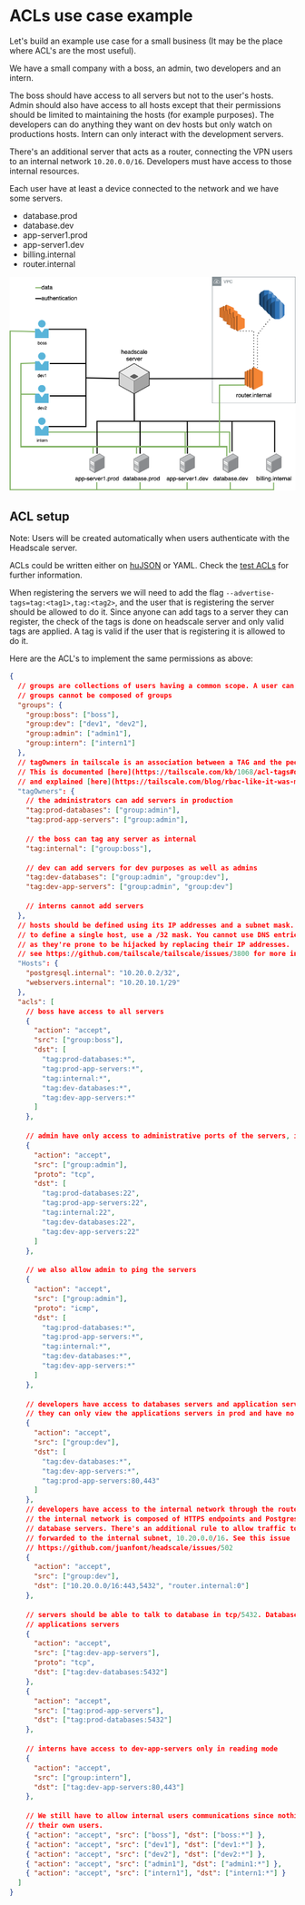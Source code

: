 # ACLs use case example

Let's build an example use case for a small business (It may be the place where
ACL's are the most useful).

We have a small company with a boss, an admin, two developers and an intern.

The boss should have access to all servers but not to the user's hosts. Admin
should also have access to all hosts except that their permissions should be
limited to maintaining the hosts (for example purposes). The developers can do
anything they want on dev hosts but only watch on productions hosts. Intern
can only interact with the development servers.

There's an additional server that acts as a router, connecting the VPN users
to an internal network `10.20.0.0/16`. Developers must have access to those
internal resources.

Each user have at least a device connected to the network and we have some
servers.

- database.prod
- database.dev
- app-server1.prod
- app-server1.dev
- billing.internal
- router.internal

![ACL implementation example](images/headscale-acl-network.png)

## ACL setup

Note: Users will be created automatically when users authenticate with the
Headscale server.

ACLs could be written either on [huJSON](https://github.com/tailscale/hujson)
or YAML. Check the [test ACLs](../tests/acls) for further information.

When registering the servers we will need to add the flag
`--advertise-tags=tag:<tag1>,tag:<tag2>`, and the user that is
registering the server should be allowed to do it. Since anyone can add tags to
a server they can register, the check of the tags is done on headscale server
and only valid tags are applied. A tag is valid if the user that is
registering it is allowed to do it.

Here are the ACL's to implement the same permissions as above:

```json
{
  // groups are collections of users having a common scope. A user can be in multiple groups
  // groups cannot be composed of groups
  "groups": {
    "group:boss": ["boss"],
    "group:dev": ["dev1", "dev2"],
    "group:admin": ["admin1"],
    "group:intern": ["intern1"]
  },
  // tagOwners in tailscale is an association between a TAG and the people allowed to set this TAG on a server.
  // This is documented [here](https://tailscale.com/kb/1068/acl-tags#defining-a-tag)
  // and explained [here](https://tailscale.com/blog/rbac-like-it-was-meant-to-be/)
  "tagOwners": {
    // the administrators can add servers in production
    "tag:prod-databases": ["group:admin"],
    "tag:prod-app-servers": ["group:admin"],

    // the boss can tag any server as internal
    "tag:internal": ["group:boss"],

    // dev can add servers for dev purposes as well as admins
    "tag:dev-databases": ["group:admin", "group:dev"],
    "tag:dev-app-servers": ["group:admin", "group:dev"]

    // interns cannot add servers
  },
  // hosts should be defined using its IP addresses and a subnet mask.
  // to define a single host, use a /32 mask. You cannot use DNS entries here,
  // as they're prone to be hijacked by replacing their IP addresses.
  // see https://github.com/tailscale/tailscale/issues/3800 for more information.
  "Hosts": {
    "postgresql.internal": "10.20.0.2/32",
    "webservers.internal": "10.20.10.1/29"
  },
  "acls": [
    // boss have access to all servers
    {
      "action": "accept",
      "src": ["group:boss"],
      "dst": [
        "tag:prod-databases:*",
        "tag:prod-app-servers:*",
        "tag:internal:*",
        "tag:dev-databases:*",
        "tag:dev-app-servers:*"
      ]
    },

    // admin have only access to administrative ports of the servers, in tcp/22
    {
      "action": "accept",
      "src": ["group:admin"],
      "proto": "tcp",
      "dst": [
        "tag:prod-databases:22",
        "tag:prod-app-servers:22",
        "tag:internal:22",
        "tag:dev-databases:22",
        "tag:dev-app-servers:22"
      ]
    },

    // we also allow admin to ping the servers
    {
      "action": "accept",
      "src": ["group:admin"],
      "proto": "icmp",
      "dst": [
        "tag:prod-databases:*",
        "tag:prod-app-servers:*",
        "tag:internal:*",
        "tag:dev-databases:*",
        "tag:dev-app-servers:*"
      ]
    },

    // developers have access to databases servers and application servers on all ports
    // they can only view the applications servers in prod and have no access to databases servers in production
    {
      "action": "accept",
      "src": ["group:dev"],
      "dst": [
        "tag:dev-databases:*",
        "tag:dev-app-servers:*",
        "tag:prod-app-servers:80,443"
      ]
    },
    // developers have access to the internal network through the router.
    // the internal network is composed of HTTPS endpoints and Postgresql
    // database servers. There's an additional rule to allow traffic to be
    // forwarded to the internal subnet, 10.20.0.0/16. See this issue
    // https://github.com/juanfont/headscale/issues/502
    {
      "action": "accept",
      "src": ["group:dev"],
      "dst": ["10.20.0.0/16:443,5432", "router.internal:0"]
    },

    // servers should be able to talk to database in tcp/5432. Database should not be able to initiate connections to
    // applications servers
    {
      "action": "accept",
      "src": ["tag:dev-app-servers"],
      "proto": "tcp",
      "dst": ["tag:dev-databases:5432"]
    },
    {
      "action": "accept",
      "src": ["tag:prod-app-servers"],
      "dst": ["tag:prod-databases:5432"]
    },

    // interns have access to dev-app-servers only in reading mode
    {
      "action": "accept",
      "src": ["group:intern"],
      "dst": ["tag:dev-app-servers:80,443"]
    },

    // We still have to allow internal users communications since nothing guarantees that each user have
    // their own users.
    { "action": "accept", "src": ["boss"], "dst": ["boss:*"] },
    { "action": "accept", "src": ["dev1"], "dst": ["dev1:*"] },
    { "action": "accept", "src": ["dev2"], "dst": ["dev2:*"] },
    { "action": "accept", "src": ["admin1"], "dst": ["admin1:*"] },
    { "action": "accept", "src": ["intern1"], "dst": ["intern1:*"] }
  ]
}
```
